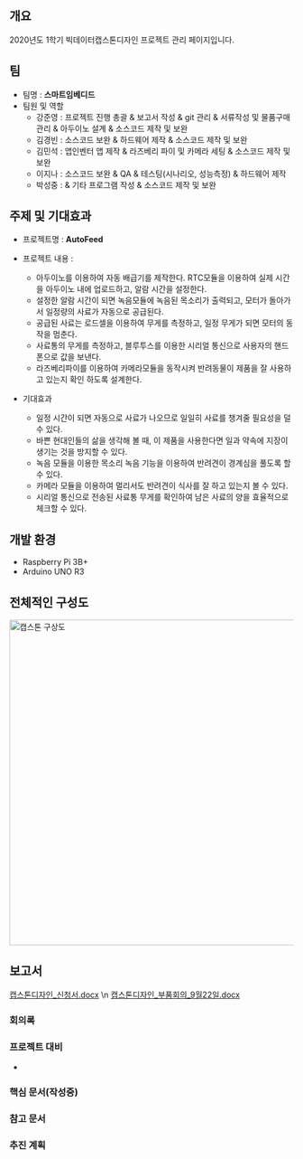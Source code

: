 


## 개요
2020년도 1학기 빅데이터캡스톤디자인 프로젝트 관리 페이지입니다.
## 팀
- 팀명 : **스마트임베디드**
- 팀원 및 역할
    - 강준영 : 프로젝트 진행 총괄 & 보고서 작성 & git 관리  & 서류작성 및 물품구매 관리 & 아두이노 설계 & 소스코드 제작 및 보완
    - 김경빈 : 소스코드 보완 & 하드웨어 제작 & 소스코드 제작 및 보완
    - 김민석 : 앱인벤터 앱 제작 & 라즈베리 파이 및 카메라 세팅 & 소스코드 제작 및 보완
    - 이지나 : 소스코드 보완 & QA & 테스팅(시나리오, 성능측정) & 하드웨어 제작
    - 박성중 : & 기타 프로그램 작성 & 소스코드 제작 및 보완 
## 주제 및 기대효과
  - 프로젝트명 : **AutoFeed**
  
  - 프로젝트 내용 :
    - 아두이노를 이용하여 자동 배급기를 제작한다. RTC모듈을 이용하여 실제 시간을 아두이노 내에 업로드하고, 알람 시간을 설정한다.
    - 설정한 알람 시간이 되면 녹음모듈에 녹음된 목소리가 출력되고, 모터가 돌아가서 일정량의 사료가 자동으로 공급된다.
    - 공급된 사료는 로드셀을 이용하여 무게를 측정하고, 일정 무게가 되면 모터의 동작을 멈춘다.
    - 사료통의 무게를 측정하고, 블루투스를 이용한 시리얼 통신으로 사용자의 핸드폰으로 값을 보낸다.
    - 라즈베리파이를 이용하여 카메라모듈을 동작시켜 반려동물이 제품을 잘 사용하고 있는지 확인 하도록 설계한다.
  
  - 기대효과
    - 일정 시간이 되면 자동으로 사료가 나오므로 일일히 사료를 챙겨줄 필요성을 덜 수 있다.
    - 바쁜 현대인들의 삶을 생각해 볼 때, 이 제품을 사용한다면 일과 약속에 지장이 생기는 것을 방지할 수 있다.
    - 녹음 모듈을 이용한 목소리 녹음 기능을 이용하여 반려견이 경계심을 풀도록 할 수 있다.
    - 카메라 모듈을 이용하여 멀리서도 반려견이 식사를 잘 하고 있는지 볼 수 있다.
    - 시리얼 통신으로 전송된 사료통 무게를 확인하여 남은 사료의 양을 효율적으로 체크할 수 있다.
## 개발 환경

  - Raspberry Pi 3B+
  - Arduino UNO R3 

## 전체적인 구성도
<img width="576" alt="캡스톤 구상도" src="https://user-images.githubusercontent.com/71344823/94006137-5d67c100-fdda-11ea-918d-cbe63cbee593.png">


## 보고서 
[캡스톤디자인_신청서.docx](https://github.com/JUNYOUNG96/AutoFeed/files/5276358/_.docx)
\n
[캡스톤디자인_부품회의_9월22일.docx](https://github.com/JUNYOUNG96/AutoFeed/files/5276366/_._9.22.docx)

### 회의록 

### 프로젝트 대비
- 
### 핵심 문서(작성중)

### 참고 문서

### 추진 계획
